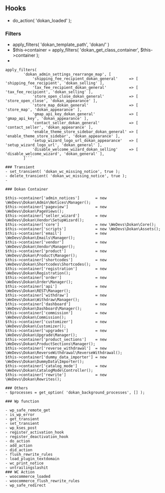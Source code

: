 ## Hooks
- do_action( 'dokan_loaded' );


### Filters

- apply_filters( 'dokan_template_path', 'dokan/' )
- $this->container = apply_filters( 'dokan_get_class_container', $this->container );
-
```
apply_filters(
        'dokan_admin_settings_rearrange_map', [
            'shipping_fee_recipient_dokan_general'     => [ 'shipping_fee_recipient', 'dokan_selling' ],
            'tax_fee_recipient_dokan_general'          => [ 'tax_fee_recipient', 'dokan_selling' ],
            'store_open_close_dokan_general'           => [ 'store_open_close', 'dokan_appearance' ],
            'store_map_dokan_general'                  => [ 'store_map', 'dokan_appearance' ],
            'gmap_api_key_dokan_general'               => [ 'gmap_api_key', 'dokan_appearance' ],
            'contact_seller_dokan_general'             => [ 'contact_seller', 'dokan_appearance' ],
            'enable_theme_store_sidebar_dokan_general' => [ 'enable_theme_store_sidebar', 'dokan_appearance' ],
            'setup_wizard_logo_url_dokan_appearance'   => [ 'setup_wizard_logo_url', 'dokan_general' ],
            'disable_welcome_wizard_dokan_selling'     => [ 'disable_welcome_wizard', 'dokan_general' ],
        ]```

### Transient
- set_transient( 'dokan_wc_missing_notice', true );
- delete_transient( 'dokan_wc_missing_notice', true );
- 

### Dokan Container

```
    $this->container['admin_notices']       = new \WeDevs\Dokan\Admin\Notices\Manager();
    $this->container['pageview']            = new \WeDevs\Dokan\PageViews();
    $this->container['seller_wizard']       = new \WeDevs\Dokan\Vendor\SetupWizard();
    $this->container['core']                = new \WeDevs\Dokan\Core();
    $this->container['scripts']             = new \WeDevs\Dokan\Assets();
    $this->container['email']               = new \WeDevs\Dokan\Emails\Manager();
    $this->container['vendor']              = new \WeDevs\Dokan\Vendor\Manager();
    $this->container['product']             = new \WeDevs\Dokan\Product\Manager();
    $this->container['shortcodes']          = new \WeDevs\Dokan\Shortcodes\Shortcodes();
    $this->container['registration']        = new \WeDevs\Dokan\Registration();
    $this->container['order']               = new \WeDevs\Dokan\Order\Manager();
    $this->container['api']                 = new \WeDevs\Dokan\REST\Manager();
    $this->container['withdraw']            = new \WeDevs\Dokan\Withdraw\Manager();
    $this->container['dashboard']           = new \WeDevs\Dokan\Dashboard\Manager();
    $this->container['commission']          = new \WeDevs\Dokan\Commission();
    $this->container['customizer']          = new \WeDevs\Dokan\Customizer();
    $this->container['upgrades']            = new \WeDevs\Dokan\Upgrade\Manager();
    $this->container['product_sections']    = new \WeDevs\Dokan\ProductSections\Manager();
    $this->container['reverse_withdrawal']  = new \WeDevs\Dokan\ReverseWithdrawal\ReverseWithdrawal();
    $this->container['dummy_data_importer'] = new \WeDevs\Dokan\DummyData\Importer();
    $this->container['catalog_mode']        = new \WeDevs\Dokan\CatalogMode\Controller();
    $this->container['rewrite']             = new \WeDevs\Dokan\Rewrites();

```
### Others
- $processes = get_option( 'dokan_background_processes', [] );

### Wp function

- wp_safe_remote_get
- is_wp_error
- get_transient
- set_transient
- wp_kses_post
- register_activation_hook
- register_deactivation_hook
- do_action
- add_action
- did_action
- flush_rewrite_rules
- load_plugin_textdomain
- wc_print_notice
- untrailingslashit
### WC Action
- woocommerce_loaded
- woocommerce_flush_rewrite_rules
- wp_safe_redirect